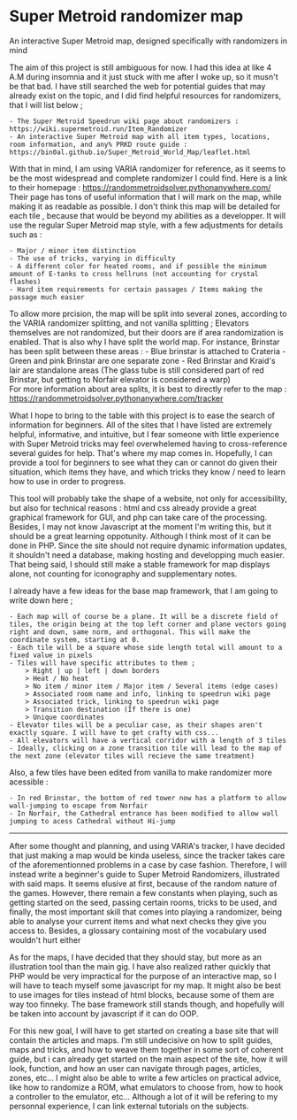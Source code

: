 # Super Metroid randomizer map
 An interactive Super Metroid map, designed specifically with randomizers in mind
 
 The aim of this project is still ambiguous for now. I had this idea at like 4 A.M during insomnia and it just stuck with me after I woke up, so it musn't be that bad.
 I have still searched the web for potential guides that may already exist on the topic, and I did find helpful resources for randomizers, that I will list below ;
 
	- The Super Metroid Speedrun wiki page about randomizers : https://wiki.supermetroid.run/Item_Randomizer
	- An interactive Super Metroid map with all item types, locations, room information, and any% PRKD route guide : https://bin0al.github.io/Super_Metroid_World_Map/leaflet.html

 With that in mind, I am using VARIA randomizer for reference, as it seems to be the most widespread and complete randomizer I could find. Here is a link to their homepage : https://randommetroidsolver.pythonanywhere.com/
 Their page has tons of useful information that I will mark on the map, while making it as readable as possible.
 I don't think this map will be detailed for each tile , because that would be beyond my abilities as a developper. It will use the regular Super Metroid map style, with a few adjustments for details such as :

	- Major / minor item distinction
	- The use of tricks, varying in difficulty
	- A different color for heated rooms, and if possible the minimum amount of E-tanks to cross hellruns (not accounting for crystal flashes)
	- Hard item requirements for certain passages / Items making the passage much easier
	
 To allow more prcision, the map will be split into several zones, according to the VARIA randomizer splitting, and not vanilla splitting ;
 Elevators themselves are not randomized, but their doors are if area randomization is enabled. That is also why I have split the world map.
 For instance, Brinstar has been split between these areas :
	- Blue brinstar is attached to Crateria
	- Green and pink Brinstar are one separate zone
	- Red Brinstar and Kraid's lair are standalone areas (The glass tube is still considered part of red Brinstar, but getting to Norfair elevator is considered a warp)	
 For more information about area splits, it is best to directly refer to the map : https://randommetroidsolver.pythonanywhere.com/tracker
 
 What I hope to bring to the table with this project is to ease the search of information for beginners. All of the sites that I have listed are extremely helpful, informative, and intuitive,
 but I fear someone with little experience with Super Metroid tricks may feel overwhelemed having to cross-reference several guides for help. That's where my map comes in.
 Hopefully, I can provide a tool for beginners to see what they can or cannot do given their situation, which items they have, and which tricks they know / need to learn how to use in order to progress.
 
 This tool will probably take the shape of a website, not only for accessibility, but also for technical reasons : html and css already provide a great graphical framework for GUI, and php can take care of the processing.
 Besides, I may not know Javascript at the moment I'm writing this, but it should be a great learning oppotunity. Although I think most of it can be done in PHP.
 Since the site should not require dynamic information updates, it shouldn't need a database, making hosting and developping much easier.
 That being said, I should still make a stable framework for map displays alone, not counting for iconography and supplementary notes.
 
 I already have a few ideas for the base map framework, that I am going to write down here ;
 
	- Each map will of course be a plane. It will be a discrete field of tiles, the origin being at the top left corner and plane vectors going right and down, same norm, and orthogonal. This will make the coordinate system, starting at 0.
	- Each tile will be a square whose side length total will amount to a fixed value in pixels
	- Tiles will have specific attributes to them ;
		> Right | up | left | down borders
		> Heat / No heat
		> No item / minor item / Major item / Several items (edge cases)
		> Associated room name and info, linking to speedrun wiki page
		> Associated trick, linking to speedrun wiki page
		> Transition destination (If there is one)
		> Unique coordinates
	- Elevator tiles will be a peculiar case, as their shapes aren't exactly square. I will have to get crafty with css...
	- All elevators will have a vertical corridor with a length of 3 tiles
	- Ideally, clicking on a zone transition tile will lead to the map of the next zone (elevator tiles will recieve the same treatment)
	
 Also, a few tiles have been edited from vanilla to make randomizer more acessible :
 
	- In red Brinstar, the bottom of red tower now has a platform to allow wall-jumping to escape from Norfair
	- In Norfair, the Cathedral entrance has been modified to allow wall jumping to acess Cathedral without Hi-jump
	
----------------------------------------------------------------------------------------------------------------------------------------

 After some thought and planning, and using VARIA's tracker, I have decided that just making a map would be kinda useless, since the tracker takes care of the aforementionned problems in a case by case fashion.
 Therefore, I will instead write a beginner's guide to Super Metroid Randomizers, illustrated with said maps. It seems elusive at first, because of the random nature of the games.
 However, there remain a few constants when playing, such as getting started on the seed, passing certain rooms, tricks to be used, and finally, the most important skill that comes into playing a randomizer, being able to analyse your current
 items and what next checks they give you access to. Besides, a glossary containing most of the vocabulary used wouldn't hurt either
 
 As for the maps, I have decided that they should stay, but more as an illustration tool than the main gig. I have also realized rather quickly that PHP would be very impractical for the purpose of an interactive map, so I will have to teach
 myself some javascript for my map. It might also be best to use images for tiles instead of html blocks, because some of them are way too finneky.
 The base framework still stands though, and hopefully will be taken into account by javascript if it can do OOP.
 
 For this new goal, I will have to get started on creating a base site that will contain the articles and maps. I'm still undecisive on how to split guides, maps and tricks, and how to weave them together in some sort of coherent guide, but i can
 already get started on the main aspect of the site, how it will look, function, and how an user can navigate through pages, articles, zones, etc...
 I might also be able to write a few articles on practical advice, like how to randomize a ROM, what emulators to choose from, how to hook a controller to the emulator, etc... Although a lot of it will be refering to my personnal experience,
 I can link external tutorials on the subjects.